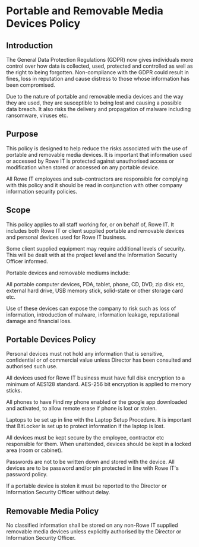 # Portable and Removable Media Devices Policy

## Introduction

The General Data Protection Regulations (GDPR) now gives individuals more control over how data is collected, used, protected and controlled as well as the right to being forgotten. Non-compliance with the GDPR could result in fines, loss in reputation and cause distress to those whose information has been compromised. 

Due to the nature of portable and removable media devices and the way they are used, they are susceptible to being lost and causing a possible data breach. It also risks the delivery and propagation of malware including ransomware, viruses etc. 

## Purpose

This policy is designed to help reduce the risks associated with the use of portable and removable media devices. It is important that information used or accessed by Rowe IT is protected against unauthorised access or modification when stored or accessed on any portable device.  

All Rowe IT employees and sub-contractors are responsible for complying with this policy and it should be read in conjunction with other company information security policies. 

## Scope

This policy applies to all staff working for, or on behalf of, Rowe IT. It includes both Rowe IT or client supplied portable and removable devices and personal devices used for Rowe IT business. 

Some client supplied equipment may require additional levels of security. This will be dealt with at the project level and the Information Security Officer informed. 

Portable devices and removable mediums include: 

All portable computer devices, PDA, tablet, phone, CD, DVD, zip disk etc, external hard drive, USB memory stick, solid-state or other storage card etc. 

Use of these devices can expose the company to risk such as loss of information, introduction of malware, information leakage, reputational damage and financial loss. 

## Portable Devices Policy

Personal devices must not hold any information that is sensitive, confidential or of commercial value unless Director has been consulted and authorised such use. 

All devices used for Rowe IT business must have full disk encryption to a minimum of AES128 standard. AES-256 bit encryption is applied to memory sticks.  

All phones to have Find my phone enabled or the google app downloaded and activated, to allow remote erase if phone is lost or stolen. 

Laptops to be set up in line with the Laptop Setup Procedure. It is important that BitLocker is set up to protect information if the laptop is lost. 

All devices must be kept secure by the employee, contractor etc responsible for them. When unattended, devices should be kept in a locked area (room or cabinet). 

Passwords are not to be written down and stored with the device. All devices are to be password and/or pin protected in line with Rowe IT's password policy. 

If a portable device is stolen it must be reported to the Director or Information Security Officer without delay. 

## Removable Media Policy

No classified information shall be stored on any non-Rowe IT supplied removable media devices unless explicitly authorised by the Director or Information Security Officer.
